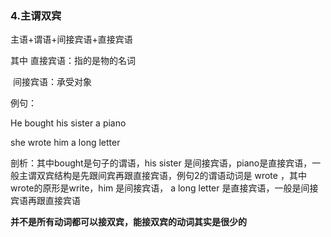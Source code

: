 ### 4.主谓双宾

主语+谓语+间接宾语+直接宾语

其中 直接宾语：指的是物的名词

​        间接宾语：承受对象

例句：

He bought his sister a piano

she wrote him a long letter

剖析：其中bought是句子的谓语，his sister 是间接宾语，piano是直接宾语，一般主谓双宾结构是先跟间宾再跟直接宾语，例句2的谓语动词是 wrote ，其中wrote的原形是write，him 是间接宾语， a long letter 是直接宾语，一般是间接宾语再跟直接宾语

**并不是所有动词都可以接双宾，能接双宾的动词其实是很少的**
